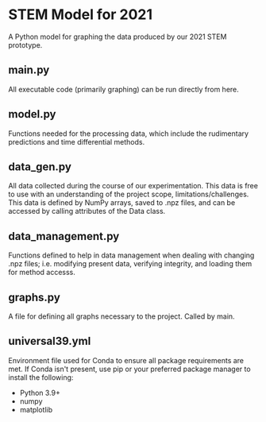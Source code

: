 # STEM Model for 2021

A Python model for graphing the data produced by our 2021 STEM prototype.

## main.py
All executable code (primarily graphing) can be run directly from here.

## model.py
Functions needed for the processing data, which include the rudimentary predictions and time differential methods.

## data_gen.py
All data collected during the course of our experimentation. This data is free to use with an understanding of the project scope, limitations/challenges. This data is defined by NumPy arrays, saved to .npz files, and can be accessed by calling attributes of the Data class.

## data_management.py
Functions defined to help in data management when dealing with changing .npz files; i.e. modifying present data, verifying integrity, and loading them for method accesss.

## graphs.py
A file for defining all graphs necessary to the project. Called by main.

## universal39.yml
Environment file used for Conda to ensure all package requirements are met. If Conda isn't present, use pip or your preferred package manager to install the following:
  * Python 3.9+
  * numpy
  * matplotlib

